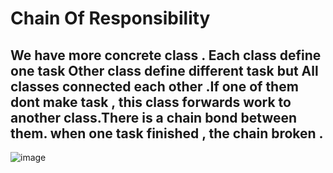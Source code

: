 
# Chain Of Responsibility
## We have more concrete class . Each class define one task Other class define different task  but All classes connected each other .If one of them dont make task  , this class  forwards work to another class.There is a chain bond between them. when one task finished , the chain broken .
![image](https://user-images.githubusercontent.com/90280719/138603663-33f33852-3f9f-4f0e-b6b6-7a6476d5add7.png)
